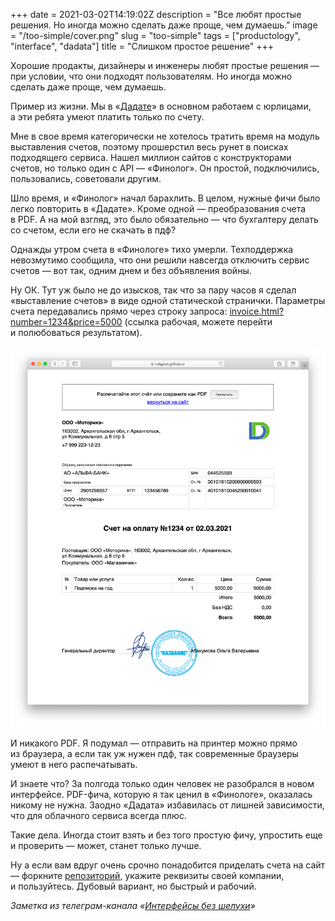 +++
date = 2021-03-02T14:19:02Z
description = "Все любят простые решения. Но иногда можно сделать даже проще, чем думаешь."
image = "/too-simple/cover.png"
slug = "too-simple"
tags = ["productology", "interface", "dadata"]
title = "Слишком простое решение"
+++

Хорошие продакты, дизайнеры и инженеры любят простые решения — при условии, что они подходят пользователям. Но иногда можно сделать даже проще, чем думаешь.

Пример из жизни. Мы в «<a href="https://dadata.ru/">Дадате</a>» в основном работаем с юрлицами, а эти ребята умеют платить только по счету.

Мне в свое время категорически не хотелось тратить время на модуль выставления счетов, поэтому прошерстил весь рунет в поисках подходящего сервиса. Нашел миллион сайтов с конструкторами счетов, но только один с API — «Финолог». Он простой, подключились, пользовались, советовали другим.

Шло время, и «Финолог» начал барахлить. В целом, нужные фичи было легко повторить в «Дадате». Кроме одной — преобразования счета в PDF. А на мой взгляд, это было обязательно — что бухгалтеру делать со счетом, если его не скачать в пдф?

Однажды утром счета в «Финологе» тихо умерли. Техподдержка невозмутимо сообщила, что они решили навсегда отключить сервис счетов — вот так, одним днем и без объявления войны.

Ну ОК. Тут уж было не до изысков, так что за пару часов я сделал «выставление счетов» в виде одной статической странички. Параметры счета передавались прямо через строку запроса:
[invoice.html?number=1234&price=5000](https://nalgeon.github.io/invoice/invoice.html?number=1234&company=%D0%9E%D0%9E%D0%9E+%C2%AB%D0%9C%D0%B0%D0%B3%D0%B0%D0%B7%D0%B8%D0%BD%D1%87%D0%B8%D0%BA%C2%BB&item=%D0%9F%D0%BE%D0%B4%D0%BF%D0%B8%D1%81%D0%BA%D0%B0+%D0%BD%D0%B0+%D0%B3%D0%BE%D0%B4&price=5000) (ссылка рабочая, можете перейти и полюбоваться результатом).

![Ну очень простой генератор счетов](too-simple-invoice.png)

И никакого PDF. Я подумал — отправить на принтер можно прямо из браузера, а если так уж нужен пдф, так современные браузеры умеют в него распечатывать.

И знаете что? За полгода только один человек не разобрался в новом интерфейсе. PDF-фича, которую я так ценил в «Финологе», оказалась никому не нужна. Заодно «Дадата» избавилась от лишней зависимости, что для облачного сервиса всегда плюс.

Такие дела. Иногда стоит взять и без того простую фичу, упростить еще и проверить — может, станет только лучше.

Ну а если вам вдруг очень срочно понадобится приделать счета на сайт — форкните [репозиторий](https://github.com/nalgeon/invoice), укажите реквизиты своей компании, и пользуйтесь. Дубовый вариант, но быстрый и рабочий.

<div class="row">
<div class="col-xs-12 col-sm-10 col-md-8"><p><em>Заметка из телеграм-канала <span class="nowrap"><i class="far fa-star color-sin"></i> «<a href="https://t.me/dangry">Интерфейсы без шелухи</a>»</span></em></p></div>
</div>



